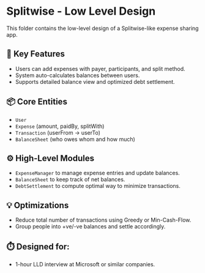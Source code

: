 # Splitwise - Low Level Design

This folder contains the low-level design of a Splitwise-like expense sharing app.

## 📌 Key Features

- Users can add expenses with payer, participants, and split method.
- System auto-calculates balances between users.
- Supports detailed balance view and optimized debt settlement.

## 📦 Core Entities

- `User`
- `Expense` (amount, paidBy, splitWith)
- `Transaction` (userFrom → userTo)
- `BalanceSheet` (who owes whom and how much)

## ⚙️ High-Level Modules

- `ExpenseManager` to manage expense entries and update balances.
- `BalanceSheet` to keep track of net balances.
- `DebtSettlement` to compute optimal way to minimize transactions.

## 💡 Optimizations

- Reduce total number of transactions using Greedy or Min-Cash-Flow.
- Group people into +ve/-ve balances and settle accordingly.

## ⏱️ Designed for:
- 1-hour LLD interview at Microsoft or similar companies.
